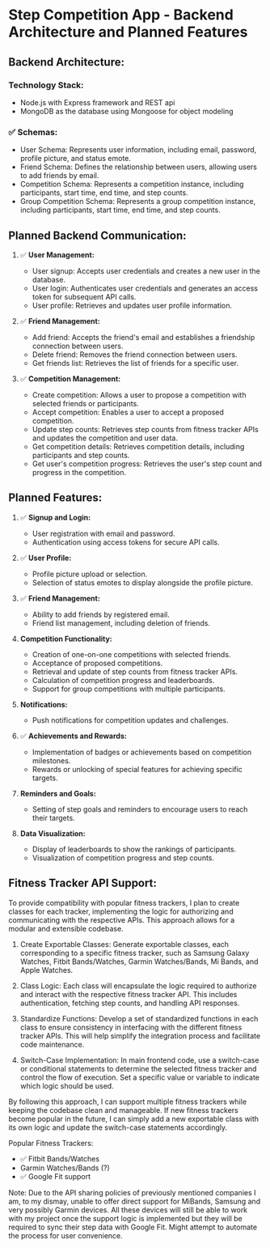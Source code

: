 # Step Competition App - Backend Architecture and Planned Features

## Backend Architecture:

### Technology Stack:
- Node.js with Express framework and REST api
- MongoDB as the database using Mongoose for object modeling

### ✅ Schemas:
- User Schema: Represents user information, including email, password, profile picture, and status emote.
- Friend Schema: Defines the relationship between users, allowing users to add friends by email.
- Competition Schema: Represents a competition instance, including participants, start time, end time, and step counts.
- Group Competition Schema: Represents a group competition instance, including participants, start time, end time, and step counts.

## Planned Backend Communication:

1. ✅ **User Management:**
   - User signup: Accepts user credentials and creates a new user in the database.
   - User login: Authenticates user credentials and generates an access token for subsequent API calls.
   - User profile: Retrieves and updates user profile information.

2. ✅ **Friend Management:**
   - Add friend: Accepts the friend's email and establishes a friendship connection between users.
   - Delete friend: Removes the friend connection between users.
   - Get friends list: Retrieves the list of friends for a specific user.

3. ✅ **Competition Management:**
   - Create competition: Allows a user to propose a competition with selected friends or participants.
   - Accept competition: Enables a user to accept a proposed competition.
   - Update step counts: Retrieves step counts from fitness tracker APIs and updates the competition and user data.
   - Get competition details: Retrieves competition details, including participants and step counts.
   - Get user's competition progress: Retrieves the user's step count and progress in the competition.

## Planned Features:

1. ✅ **Signup and Login:**
   - User registration with email and password.
   - Authentication using access tokens for secure API calls.

2. ✅ **User Profile:**
   - Profile picture upload or selection.
   - Selection of status emotes to display alongside the profile picture.

3. ✅ **Friend Management:**
   - Ability to add friends by registered email.
   - Friend list management, including deletion of friends.

4. **Competition Functionality:**
   - Creation of one-on-one competitions with selected friends.
   - Acceptance of proposed competitions.
   - Retrieval and update of step counts from fitness tracker APIs.
   - Calculation of competition progress and leaderboards.
   - Support for group competitions with multiple participants.

5. **Notifications:**
   - Push notifications for competition updates and challenges.

6. ✅ **Achievements and Rewards:**
   - Implementation of badges or achievements based on competition milestones.
   - Rewards or unlocking of special features for achieving specific targets.

7. **Reminders and Goals:**
   - Setting of step goals and reminders to encourage users to reach their targets.

8. **Data Visualization:**
   - Display of leaderboards to show the rankings of participants.
   - Visualization of competition progress and step counts.

## Fitness Tracker API Support:

To provide compatibility with popular fitness trackers, I plan to create classes for each tracker, implementing the logic for authorizing and communicating with the respective APIs. This approach allows for a modular and extensible codebase.

1. Create Exportable Classes: Generate exportable classes, each corresponding to a specific fitness tracker, such as Samsung Galaxy Watches, Fitbit Bands/Watches, Garmin Watches/Bands, Mi Bands, and Apple Watches.

2. Class Logic: Each class will encapsulate the logic required to authorize and interact with the respective fitness tracker API. This includes authentication, fetching step counts, and handling API responses.

3. Standardize Functions: Develop a set of standardized functions in each class to ensure consistency in interfacing with the different fitness tracker APIs. This will help simplify the integration process and facilitate code maintenance.

4. Switch-Case Implementation: In main frontend code, use a switch-case or conditional statements to determine the selected fitness tracker and control the flow of execution. Set a specific value or variable to indicate which logic should be used.

By following this approach, I can support multiple fitness trackers while keeping the codebase clean and manageable. If new fitness trackers become popular in the future, I can simply add a new exportable class with its own logic and update the switch-case statements accordingly.

Popular Fitness Trackers:
- ✅ Fitbit Bands/Watches
- Garmin Watches/Bands (?)
- ✅ Google Fit support

Note: Due to the API sharing policies of previously mentioned companies I am, to my dismay, unable to offer direct support for MiBands, Samsung and very possibly Garmin devices. All these devices will still be able to work with my project once the support logic is implemented but they will be required to sync their step data with Google Fit. Might attempt to automate the process for user convenience.
